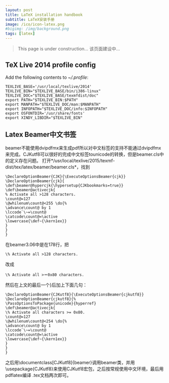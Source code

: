 ```yaml
---
layout: post
title: LaTeX installation handbook
subtitle: LaTeX安装手册
image: /ico/icon-latex.png
#bigimg: /img/background.png
tags: [latex]
---
```


> This page is under construction...
> 该页面建设中...

## TeX Live 2014 profile config

Add the following contents to *~/.profile*:
~~~
TEXLIVE_BASE='/usr/local/texlive/2014'
TEXLIVE_BIN="$TEXLIVE_BASE/bin/i386-linux"
TEXLIVE_DOC="$TEXLIVE_BASE/texmfdist/doc"
export PATH="$TEXLIVE_BIN:$PATH"
export MANPATH="$TEXLIVE_DOC/man:$MANPATH"
export INFOPATH="$TEXLIVE_DOC/info:$INFOPATH"
export OSFONTDIR='/usr/share/fonts'
export XINDY_LIBDIR="$TEXLIVE_BIN"
~~~

## Latex Beamer中文书签

beamer不能使用dvipdfmx来生成pdf所以对中文标签的支持不能通过dvipdfmx来完成。CJKutf8可以很好的完成中文标签tounicode的转换，但是beamer.cls中的定义存在问题。
打开*/usr/local/texlive/2015/texmf-dist/tex/latex/beamer/beamer.cls*，找到

~~~
\DeclareOptionBeamer{CJK}{\ExecuteOptionsBeamer{cjk}}
\DeclareOptionBeamer{cjk}{
\def\beamer@hypercjk{\hypersetup{CJKbookmarks=true}}
\def\beamer@activecjk{
% Activate all >128 characters.
\count@=127
\@whilenum\count@<255 \do{%
\advance\count@ by 1
\lccode`\~=\count@
\catcode\count@=\active
\lowercase{\def~{\kern1ex}}
}
}
}
~~~

在beamer3.06中是在178行，把
~~~
\% Activate all >128 characters.
~~~
改成
~~~
\% Activate all >＝0x80 characters.
~~~

然后在上文的最后一个}后加上下面几句：
~~~
\DeclareOptionBeamer{CJKutf8}{\ExecuteOptionsBeamer{cjkutf8}}
\DeclareOptionBeamer{cjkutf8}{%
\PassOptionsToPackage{unicode}{hyperref}
\def\beamer@activecjk{
\% Activate all characters >= 0x80.
\count@=127
\@whilenum\count@<254 \do{%
\advance\count@ by 1
\lccode`\~=\count@
\catcode\count@=\active
\lowercase{\def~{\kern1ex}}
}
}
}
~~~
之后用\documentclass[CJKutf8]{beamer}调用beamer类，并用\usepackage{CJKutf8}来使用CJKutf8宏包，之后按常规使用中文环境，最后用pdflatex编译 .tex文档两次即可。
